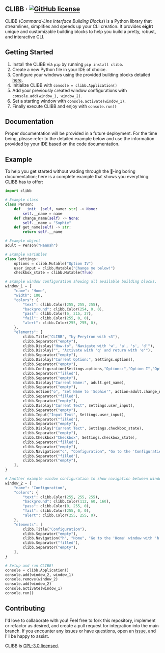 ## CLIBB &middot; [![GitHub license](https://img.shields.io/badge/License-GPL--3.0-blue)](https://github.com/facebook/react/blob/main/LICENSE)
CLIBB (_Command-Line Interface Building Blocks_) is a Python library that streamlines, simplifies and speeds up your CLI creation. It provides **eight** unique and customizable building blocks to help you build a pretty, robust, and interactive CLI.

## Getting Started
1. Install the CLIBB via `pip` by running `pip install clibb`.
1. Create a new Python file in your IDE of choice.
1. Configure your windows using the provided building blocks detailed [here](https://github.com/Perytron/clibb/tree/doc#documentation).
1. Initialize CLIBB with `console = clibb.Application()`
1. Add your previously created window configurations with `console.add(window_1, window_2)`.
1. Set a starting window with `console.activate(window_1)`.
1. Finally execute CLIBB and enjoy with `console.run()`


## Documentation
Proper documentation will be provided in a future deployment. For the time being, please refer to the detailed example below and use the information provided by your IDE based on the code documentation.

## Example
To help you get started without wading through the 🦆-ing boring documentation; here is a complete example that shows you everything CLIBB has to offer:
```python
import clibb

# Example class
class Person:
    def __init__(self, name: str) -> None:
        self.__name = name
    def change_name(self) -> None:
        self.__name = "Sophie"
    def get_name(self) -> str:
        return self.__name

# Example object
adult = Person("Hannah")

# Example variables
class Settings:
    options = clibb.Mutable("Option IV")
    user_input = clibb.Mutable("Change me below!")
    checkbox_state = clibb.Mutable(True)

# Example window configuration showing all available building blocks.
window_1 = {
    "name": "Home",
    "width": 100,
    "colors": {
        "text": clibb.Color(255, 255, 255),
        "background": clibb.Color(254, 0, 0),
        "pass": clibb.Color(6, 215, 27),
        "fail": clibb.Color(255, 0, 0),
        "alert": clibb.Color(255, 255, 0),
    },
    "elements": [
        clibb.Title("CLIBB", "by Perytron with <3"),
        clibb.Separator("empty"),
        clibb.Display("How-to", "Navigate with 'w', 'a', 's', 'd'"),
        clibb.Display("", "Activate with 'q' and return with 'e'"),
        clibb.Separator("empty"),
        clibb.Display("Current Option:", Settings.options),
        clibb.Separator("empty"),
        clibb.Configuration(Settings.options,"Options:","Option I","Option II","Option III","Option IV",),
        clibb.Separator("filled"),
        clibb.Separator("empty"),
        clibb.Display("Current Name:", adult.get_name),
        clibb.Separator("empty"),
        clibb.Action("o", "Set Name to 'Sophie'", action=adult.change_name, stealth=False),
        clibb.Separator("filled"),
        clibb.Separator("empty"),
        clibb.Display("Current Text", Settings.user_input),
        clibb.Separator("empty"),
        clibb.Input("Input Text", Settings.user_input),
        clibb.Separator("filled"),
        clibb.Separator("empty"),
        clibb.Display("Current Text", Settings.checkbox_state),
        clibb.Separator("empty"),
        clibb.Checkbox("Checkbox", Settings.checkbox_state),
        clibb.Separator("filled"),
        clibb.Separator("empty"),
        clibb.Navigation("c", "Configuration", "Go to the 'Configuration' window with 'c'"),
        clibb.Separator("filled"),
        clibb.Separator("empty"),
    ],
}

# Another example window configuration to show navigation between windows.
window_2 = {
    "name": "Configuration",
    "colors": {
        "text": clibb.Color(255, 255, 255),
        "background": clibb.Color(112, 60, 160),
        "pass": clibb.Color(0, 255, 0),
        "fail": clibb.Color(255, 0, 0),
        "alert": clibb.Color(255, 255, 0),
    },
    "elements": [
        clibb.Title("Configuration"),
        clibb.Separator("empty"),
        clibb.Navigation("h", "Home", "Go to the 'Home' window with 'h' or return with 'e'"),
        clibb.Separator("filled"),
        clibb.Separator("empty"),
    ],
}

# Setup and run CLIBB!
console = clibb.Application()
console.add(window_2, window_1)
console.remove(window_2)
console.add(window_2)
console.activate(window_1)
console.run()
```

## Contributing
I'd love to collaborate with you! Feel free to fork this repository, implement or refactor as desired, and create a pull request for integration into the main branch. If you encounter any issues or have questions, open an [issue](https://github.com/Perytron/clibb/issues/new), and I'll be happy to assist.

CLIBB is [GPL-3.0 licensed](https://github.com/Perytron/CLIBB/blob/doc/LICENSE.md).